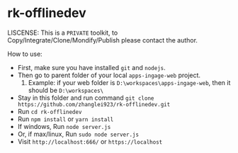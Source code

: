 # rk-offlinedev

LISCENSE:
This is a `PRIVATE` toolkit, to Copy/Integrate/Clone/Mondify/Publish please contact the author.

How to use:
 - First, make sure you have installed `git` and `nodejs`.
 - Then go to parent folder of your local `apps-ingage-web` project.
    1. Example: if your web folder is `D:\workspaces\apps-ingage-web`, then it should be `D:\workspaces\`
 - Stay in this folder and run command `git clone https://github.com/zhanglei923/rk-offlinedev.git`
 - Run `cd rk-offlinedev`
 - Run `npm install` or `yarn install`
 - If windows, Run `node server.js`
 - Or, if max/linux, Run `sudo node server.js`
 - Visit `http://localhost:666/` or `https://localhost`


